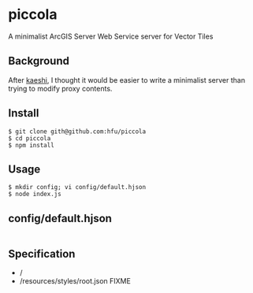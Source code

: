 # piccola
A minimalist ArcGIS Server Web Service server for Vector Tiles

## Background
After [kaeshi](), I thought it would be easier to write a minimalist server than trying to modify proxy contents. 

## Install
```console
$ git clone gith@github.com:hfu/piccola
$ cd piccola
$ npm install
```

## Usage
```console
$ mkdir config; vi config/default.hjson
$ node index.js
```

## config/default.hjson
```
```

## Specification
- / 
- /resources/styles/root.json
FIXME
